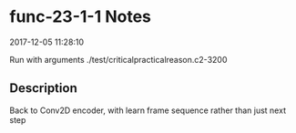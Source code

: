 # func-23-1-1 Notes

2017-12-05 11:28:10

Run with arguments ./test/criticalpracticalreason.c2-3200 

## Description

Back to Conv2D encoder, with learn frame sequence rather than just next step
